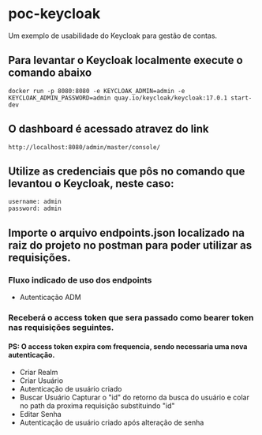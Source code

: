 # poc-keycloak
Um exemplo de usabilidade do Keycloak para gestão de contas.

## Para levantar o Keycloak localmente execute o comando abaixo
    docker run -p 8080:8080 -e KEYCLOAK_ADMIN=admin -e KEYCLOAK_ADMIN_PASSWORD=admin quay.io/keycloak/keycloak:17.0.1 start-dev

## O dashboard é acessado atravez do link
    http://localhost:8080/admin/master/console/

## Utilize as credenciais que pôs no comando que levantou o Keycloak, neste caso:
    username: admin
    password: admin

## Importe o arquivo endpoints.json localizado na raiz do projeto no postman para poder utilizar as requisições.
### Fluxo indicado de uso dos endpoints

- Autenticação ADM

### Receberá o access token que sera passado como bearer token nas requisições seguintes.
#### PS: O access token expira com frequencia, sendo necessaria uma nova autenticação.

- Criar Realm
- Criar Usuário
- Autenticação de usuário criado
- Buscar Usuário
    Capturar o "id" do retorno da busca do usuário e colar no path da proxima requisição substituindo "id"
- Editar Senha
- Autenticação de usuário criado após alteração de senha

